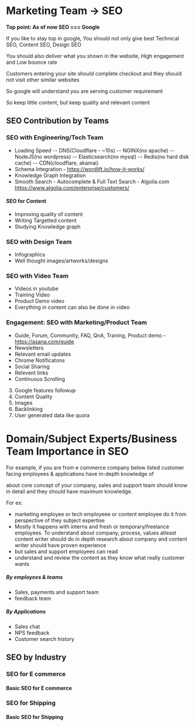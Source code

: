# Marketing Team -> SEO

**Top point: As of now SEO === Google**

If you like to stay top in google, You should not only give best Technical SEO, Content SEO, Design SEO

You should also deliver what you shown in the website, High engagement and Low bounce rate

Customers entering your site should complete checkout and they should not visit other similar websites

So google will understand you are serving customer requirement

So keep little content, but keep quality and relevant content

## SEO Contribution by Teams

### SEO with Engineering/Tech Team

- Loading Speed 
-- DNS(Cloudflare - ~10s)
-- NGINX(no apache)
-- NodeJS(no wordpress)
-- Elasticsearch(no mysql)
-- Redis(no hard disk cache)
-- CDN(cloudflare, akamai)
- Schema Integration - https://wordlift.io/how-it-works/
- Knowledge Graph Integration
- Smooth Search - Autocomplete & Full Text Search - Algolia.com https://www.algolia.com/enterprise/customers/


#### SEO for Content

- Improving quality of content
- Writing Targetted content
- Studying Knowledge graph

### SEO with Design Team

- Infographics
- Well thought images/artworks/designs

### SEO with Video Team

- Videos in youtube
- Training Video
- Product Demo video
- Everything in content can also be done in video


### Engagement: SEO with Marketing/Product Team
- Guide, Forum, Community, FAQ, QnA, Traning, Product demo - https://asana.com/guide
- Newsletters
- Relevant email updates
- Chrome Notificatons
- Social Sharing
- Relevent links
- Continuous Scrolling

3. Google features followup
4. Content Quality
5. Images
6. Backlinking
7. User generated data like quora

# Domain/Subject Experts/Business Team Importance in SEO
For example, if you are from e commerce company below listed customer facing employees & applications have in-depth knowledge of 

about core concept of your company, sales and support team should know in detail and they should have maximum knowledge.

For ex: 
- marketing employee or tech employeee or content employee do it from perspective of they subject expertise 
- Mostly it happens with interns and fresh or temporary/freelance employees. To understand about company, process, values atleast content writer should do in depth research about company and content writer should have proven experience
- but sales and support employees can read
- understand and review the content as they know what really customer wants

##### By employees & teams
- Sales, payments and support team
- feedback team

##### By Applications
- Sales chat
- NPS feedback
- Customer search history


## SEO  by Industry

### SEO for E commerce

#### Basic SEO for E commerce


### SEO for Shipping

#### Basic SEO for Shipping

